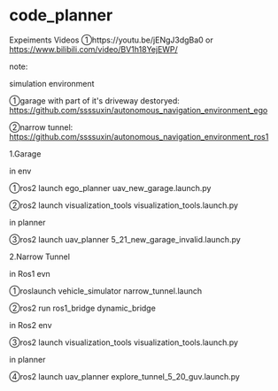 # code_planner

Expeiments Videos
①https://youtu.be/jENgJ3dgBa0  or  https://www.bilibili.com/video/BV1h18YejEWP/



note:

simulation environment

①garage with part of it's driveway destoryed: https://github.com/ssssuxin/autonomous_navigation_environment_ego

②narrow tunnel: https://github.com/ssssuxin/autonomous_navigation_environment_ros1


1.Garage

in env

①ros2 launch ego_planner uav_new_garage.launch.py

②ros2 launch visualization_tools visualization_tools.launch.py 

in planner

③ros2 launch uav_planner 5_21_new_garage_invalid.launch.py



2.Narrow Tunnel

in Ros1 evn

①roslaunch vehicle_simulator narrow_tunnel.launch

②ros2 run ros1_bridge dynamic_bridge 

in Ros2 env

③ros2 launch visualization_tools visualization_tools.launch.py 

in planner

④ros2 launch uav_planner explore_tunnel_5_20_guv.launch.py 
